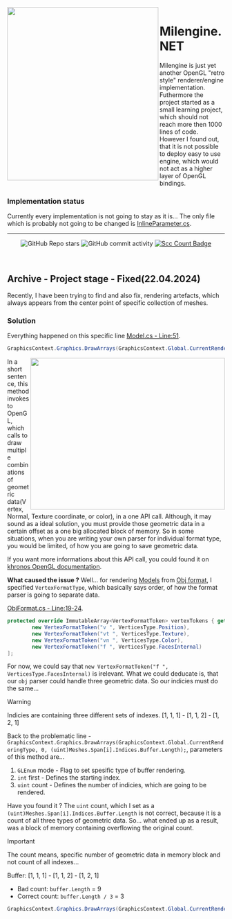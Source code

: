 <img align="left" src="assets/Milengine.NET-logo.svg" width=350px height=400px>

# Milengine.NET
Milengine is just yet another OpenGL "retro style" renderer/engine implementation. Futhermore the project started as a small learning project, which should not reach more then 1000 lines of code.
However I found out, that it is not possible to deploy easy to use engine, which would not act as a higher layer of OpenGL bindings.

### Implementation status
Currently every implementation is not going to stay as it is... The only file which is probably not going to be changed is [InlineParameter.cs](https://github.com/Ma-tes/Milengine.NET/blob/main/src/Milengine.NET/Core/Utilities/InlineOptimalizations/Buffers/InlineParameterBuffer/InlineParameter.cs).

---
<div align="center">
  
  ![GitHub Repo stars](https://img.shields.io/github/stars/Ma-tes/Milengine.NET)
  ![GitHub commit activity](https://img.shields.io/github/commit-activity/t/Ma-tes/Milengine.NET)
  [![Scc Count Badge](https://sloc.xyz/github/Ma-tes/Milengine.NET/)](https://github.com/Ma-tes/Milengine.NET/)

</div>
<br>

## Archive - Project stage - Fixed(22.04.2024)
Recently, I have been trying to find and also fix, rendering artefacts, which always appears from the center point of specific collection of meshes.

### Solution
Everything happened on this specific line [Model.cs - Line:51](https://github.com/Ma-tes/Milengine.NET/blob/0fe55309226b14ec59c51c25a1fcf98e0e5b38ce/src/Milengine.NET/Core/Model.cs#L51).
```cs
GraphicsContext.Graphics.DrawArrays(GraphicsContext.Global.CurrentRenderingType, 0, (uint)Meshes.Span[i].Indices.Buffer.Length);
```
<img align="right" src="assets/Milengine.NET-2024-04-21.gif" width=450px height=350px>

In a short sentence, this method invokes to OpenGL, which calls to draw multiple combinations of geometric data(Vertex, Normal, Texture coordinate, or color), in a one API call.
Although, it may sound as a ideal solution, you must provide those geometric data in a certain offset as a one big allocated block of memory. So in some situations, when you are writing your own parser for individual format type, you would be limited, of how you are going to save geometric data.

If you want more informations about this API call, you could found it on [khronos OpenGL documentation](https://registry.khronos.org/OpenGL-Refpages/gl4/html/glDrawArrays.xhtml).


**What caused the issue ?** Well... for rendering [Models](https://github.com/Ma-tes/Milengine.NET/blob/main/src/Milengine.NET/Core/Model.cs) from [Obj format](https://github.com/Ma-tes/Milengine.NET/blob/main/src/Milengine.NET/Parser/ObjFormat.cs), I specified `VertexFormatType`, which basically says order, of how the format parser is going to separate data.

[ObjFormat.cs - Line:19-24](https://github.com/Ma-tes/Milengine.NET/blob/0fe55309226b14ec59c51c25a1fcf98e0e5b38ce/src/Milengine.NET/Parser/ObjFormat.cs#L19C4-L24C7).
```cs
protected override ImmutableArray<VertexFormatToken> vertexTokens { get; } = [
        new VertexFormatToken("v ", VerticesType.Position),
        new VertexFormatToken("vt ", VerticesType.Texture),
        new VertexFormatToken("vn ", VerticesType.Color),
        new VertexFormatToken("f ", VerticesType.FacesInternal)
];
```

For now, we could say that `new VertexFormatToken("f ", VerticesType.FacesInternal)` is irelevant. What we could deducate is, that our `obj` parser could handle three geometric data. So our indicies must do the same...
>[!warning]
>Indicies are containing three different sets of indexes.
>[1, 1, 1] - [1, 1, 2] - [1, 2, 1]

Back to the problematic line - `GraphicsContext.Graphics.DrawArrays(GraphicsContext.Global.CurrentRenderingType, 0, (uint)Meshes.Span[i].Indices.Buffer.Length);`, parameters of this method are...
1. `GLEnum` mode - Flag to set spesific type of buffer rendering.
2. `int` first - Defines the starting index.
3. `uint` count - Defines the number of indicies, which are going to be rendered.

Have you found it ? The `uint` count, which I set as a `(uint)Meshes.Span[i].Indices.Buffer.Length` is not correct, because it is a count of all three types of geometric data. So... what ended up as a result, was a block of memory containing overflowing the original count.

> [!important]
> The count means, specific number of geometric data in memory block and not count of all indexes...

Buffer: [1, 1, 1] - [1, 1, 2] - [1, 2, 1]
- Bad count: `buffer.Length` = 9
- Correct count: `buffer.Length / 3` = 3

```cs
GraphicsContext.Graphics.DrawArrays(GraphicsContext.Global.CurrentRenderingType, 0, (uint)Meshes.Span[i].Indices.Buffer.Length / 3);
```
